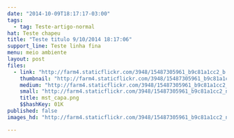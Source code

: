 ```yaml
---
date: "2014-10-09T18:17:17-03:00"
tags:
  - tag: Teste-artigo-normal
hat: Teste chapeu
title: "Teste titulo 9/10/2014 18:17:06"
support_line: Teste linha fina
menu: meio ambiente
layout: post
files:
  - link: "http://farm4.staticflickr.com/3948/15487305961_b9c81a1cc2_b.jpg"
    thumbnail: "http://farm4.staticflickr.com/3948/15487305961_b9c81a1cc2_t.jpg"
    medium: "http://farm4.staticflickr.com/3948/15487305961_b9c81a1cc2_z.jpg"
    small: "http://farm4.staticflickr.com/3948/15487305961_b9c81a1cc2_n.jpg"
    title: mst_capa.png
    $$hashKey: 01K
published: false
images_hd: "http://farm4.staticflickr.com/3948/15487305961_b9c81a1cc2_n.jpg"

---
```

